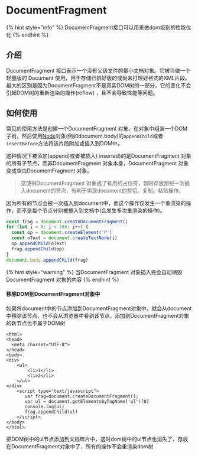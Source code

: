 # DocumentFragment



{% hint style="info" %}
DocumentFragment接口可以用来做dom级别的性能优化
{% endhint %}

## 介绍

DocumentFragment 接口表示一个没有父级文件的最小文档对象。它被当做一个轻量版的 Document 使用，用于存储已排好版的或尚未打理好格式的XML片段。最大的区别是因为DocumentFragment不是真实DOM树的一部分，它的变化不会引起DOM树的重新渲染的操作(reflow) ，且不会导致性能等问题。

## 如何使用

常见的使用方法是创建一个DocumentFragment 对象，在对象中组装一个DOM子树，然后使用[Node](https://developer.mozilla.org/zh-CN/docs/Web/API/Node)对象(例如document.body)的`appendChild`或者`insertBefore`方法将该片段附加或插入到DOM中。

这种情况下被添加(append)或者被插入( inserted)的是DocumentFragment 对象的所有子节点，而非DocumentFragment 对象本身，DocumentFragment 对象变成空白DocumentFragment 对象。

> 这使得DocumentFragment 对象成了有用的占位符，暂时存放那些一次插入document的节点，有利于实现document的剪切、复制、粘贴操作。

因为所有的节点会被一次插入到document中，而这个操作仅发生一个重渲染的操作，而不是每个节点分别被插入到文档中(会发生多次重渲染的操作)。

```javascript
const frag = document.createDocumentFragment()
for (let i = 0; i < 100; i++) {
  const op = document.createElement('P')
  const oText = document.createTextNode(i)
  op.appendChild(oText)
  frag.appendChild(op)
}
document.body.appendChild(frag)
```

{% hint style="warning" %}
当DocumentFragment 对象插入完会自动销毁DocumentFragment 对象的内容
{% endhint %}

#### 移除DOM到DocumentFragment对象中

如果将document中的节点添加到DocumentFragment对象中，就会从document中移除该节点，也不会从浏览器中看到该节点，添加到DocumentFragment对象的新节点也不属于DOM树

```markup
​<html>
<head>
  <meta charset="UTF-8">
</head>
<body>
<div>
    <ul>
        <li>1</li>
        <li>2</li>
    </ul>
</div>
    <script type="text/javascript">
       var frag=document.createDocumentFragment();
       var ul = document.getElementsByTagName('ul')[0]
       console.log(ul)
       frag.appendChild(ul)
    </script>
</body>
</html>
```

把DOM树中的ul节点添加到文档碎片中，这时dom树中的ul节点也消失了，存放在DocumentFragment对象中了，所有的操作不会重渲染dom树

